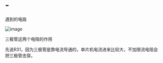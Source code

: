 # -
遇到的电路

![image](https://github.com/user-attachments/assets/33ebde22-e8a0-419c-b426-022f50bcf137)

三极管这两个电阻的作用

先说R31，因为三极管是靠电流导通的，单片机电流进来比较大，不加限流电阻会把三极管击穿。

